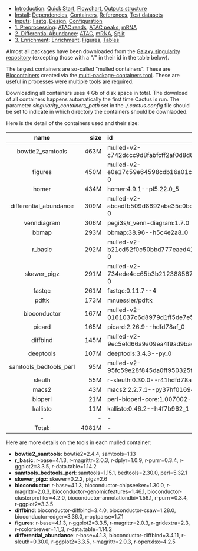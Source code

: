 

* [Introduction](/README.md): [Quick Start](/docs/1_Intro/Quick_start.md), [Flowchart](/docs/1_Intro/Flowchart.md), [Outputs structure](/docs/1_Intro/Outputs_structure.md)
* [Install](/docs/2_Install/2_Install.md): [Dependencies](/docs/2_Install/Dependencies.md), [Containers](/docs/2_Install/Containers.md), [References](/docs/2_Install/References.md), [Test datasets](/docs/2_Install/Test_datasets.md)
* [Inputs](/docs/3_Inputs/3_Inputs.md): [Fastq](/docs/3_Inputs/Fastq.md), [Design](/docs/3_Inputs/Design.md), [Configuration](/docs/3_Inputs/Configuration.md)
* [1. Preprocessing](/docs/4_Prepro/4_Prepro.md): [ATAC reads](/docs/4_Prepro/ATAC_reads.md), [ATAC peaks](/docs/4_Prepro/ATAC_peaks.md), [mRNA](/docs/4_Prepro/mRNA.md)
* [2. Differential Abundance](/docs/5_DA/5_DA.md): [ATAC](/docs/5_DA/DA_ATAC.md), [mRNA](/docs/5_DA/DA_mRNA.md), [Split](/docs/5_DA/Split.md)
* [3. Enrichment](/docs/6_Enrich/6_Enrich.md): [Enrichment](/docs/6_Enrich/Enrichment.md), [Figures](/docs/6_Enrich/Figures.md), [Tables](/docs/6_Enrich/Tables.md)

[](END_OF_MENU)

Almost all packages have been downloaded from the [Galaxy singularity repository](https://depot.galaxyproject.org/singularity/) (excepting those with a "/" in their id in the table below). 

The largest containers are so-called "mulled containers". These are [Biocontainers](https://biocontainers-edu.readthedocs.io/en/latest/introduction.html) created via the [multi-package-containers tool](https://github.com/BioContainers/multi-package-containers). These are useful in processes were multiple tools are required. 

Downloading all containers uses 4 Gb of disk space in total. The download of all containers happens automatically the first time Cactus is run. The parameter *singularity_containers_path* set in the *./.cactus.config* file should be set to indicate in which directory the containers should be downlaoded.

Here is the detail of the containers used and their size:


|          name          |  size|id                                                                                            |
|:----------------------:|-----:|:---------------------------------------------------------------------------------------------|
|    bowtie2_samtools    |  463M|mulled-v2-c742dccc9d8fabfcff2af0d8d6799dbc711366cf:b6524911af823c7c52518f6c886b86916d062940-0 |
|        figures         |  450M|mulled-v2-e0e17c59e64598cdb16a01c347c673dd021f778a:0dd10d4b12b50eec83ccd1f7b7740a08f2703bdf-0 |
|         homer          |  434M|homer:4.9.1--pl5.22.0_5                                                                       |
| differential_abundance |  309M|mulled-v2-abcadfb509d8692abe35c0bd02689ab7756d85f8:1b35d287a7c9c53a258be40306bdca167e2e078a-0 |
|      venndiagram       |  306M|pegi3s/r_venn-diagram:1.7.0                                                                   |
|         bbmap          |  293M|bbmap:38.96--h5c4e2a8_0                                                                       |
|        r_basic         |  292M|mulled-v2-b21cd52f0c50bbd777eaed41c0b8228b84cff4bd:b09be1d801d248a5a61257583e629f17052d8181-0 |
|      skewer_pigz       |  291M|mulled-v2-734ede4cc65b3b212388567aac99f6182e023a8f:26fbad413ebdf8aee65d8aa554d52a4f69548508-0 |
|         fastqc         |  261M|fastqc:0.11.7--4                                                                              |
|         pdftk          |  173M|mnuessler/pdftk                                                                               |
|      bioconductor      |  167M|mulled-v2-0161037c6d8979d1ff5de7e591f5adfb3ffe38b8:e1ff5a8d5dbc70e1e5e403fb8caf20aa575b132b-0 |
|         picard         |  165M|picard:2.26.9--hdfd78af_0                                                                     |
|        diffbind        |  145M|mulled-v2-9ec5efd66a9a09ea4f9ad9bad5485675f031aeb4:cf736786cecad89eca5fea6d119a837e4bad7c08-0 |
|       deeptools        |  107M|deeptools:3.4.3--py_0                                                                         |
| samtools_bedtools_perl |   95M|mulled-v2-95fc59e28f845da0ff950325f8138eff9cedff14:0bc453d1b98bff9aef79c31f643f6b9f93bc7fbd-0 |
|         sleuth         |   55M|r-sleuth:0.30.0--r41hdfd78af_5                                                                |
|         macs2          |   43M|macs2:2.2.7.1--py37hf01694f_1                                                                 |
|        bioperl         |   21M|perl-bioperl-core:1.007002--pl5321hdfd78af_4                                                  |
|        kallisto        |   11M|kallisto:0.46.2--h4f7b962_1                                                                   |
|           -            |     -|-                                                                                             |
|         Total:         | 4081M|-                                                                                             |



Here are more details on the tools in each mulled container:
  - **bowtie2_samtools**: bowtie2=2.4.4, samtools=1.13    
  - **r_basic**: r-base=4.1.3, r-magrittr=2.0.3, r-dplyr=1.0.9, r-purrr=0.3.4, r-ggplot2=3.3.5, r-data.table=1.14.2
  - **samtools_bedtools_perl**: samtools=1.15.1, bedtools=2.30.0, perl=5.32.1
  - **skewer_pigz**: skewer=0.2.2, pigz=2.6
  - **bioconductor**: r-base=4.1.3, bioconductor-chipseeker=1.30.0, r-magrittr=2.0.3, bioconductor-genomicfeatures=1.46.1, bioconductor-clusterprofiler=4.2.0, bioconductor-annotationdbi=1.56.1, r-purrr=0.3.4, r-ggplot2=3.3.5
  - **diffbind**: bioconductor-diffbind=3.4.0, bioconductor-csaw=1.28.0, bioconductor-edger=3.36.0, r-optparse=1.7.1
  - **figures**: r-base=4.1.3, r-ggplot2=3.3.5, r-magrittr=2.0.3, r-gridextra=2.3, r-rcolorbrewer=1.1_3, r-data.table=1.14.2
  - **differential_abundance**: r-base=4.1.3, bioconductor-diffbind=3.4.11, r-sleuth=0.30.0, r-ggplot2=3.3.5, r-magrittr=2.0.3, r-openxlsx=4.2.5


<!--

workspace=/home/jersal/workspace
software=$workspace/cactus/software/
containers_dir=$workspace/singularity_containers/
containers_file=$software/conf/containers.config
containers_info_dir=$software/docs/util/containers
containers_info=$containers_info_dir/containers_info.tsv
galaxy_info=$containers_info_dir/containers_info_galaxy.tsv
not_galaxy_info=$containers_info_dir/containers_info_not_galaxy.tsv
containers_info_size=$containers_info_dir/containers_info_size.tsv
containers_info_size_1=$containers_info_dir/containers_info_size_1.tsv

grep params $containers_file | grep -v "//" | awk  -v path="$containers_dir" '{
  name=$1
  gsub("\"", "", $2)
  full_id=id=$2
  gsub("params.", "", name)
  gsub("\\$\\{depot_galaxy\\}\\/", "", id)
  gsub("\\$\\{depot_galaxy\\}\\/", "depot.galaxyproject.org-singularity--", full_id)
  gsub(":", "-", full_id)

  path_full_id= path full_id ".img"
  gsub("params.", "", name)
  print name, id, path_full_id
}' FS=' = ' > $containers_info
grep galaxy $containers_info > $galaxy_info
grep -v galaxy $containers_info > $not_galaxy_info

ls -sh $(grep galaxy $galaxy_info | cut -f3 -d" ") | sed 's/^[[:space:]]*//' | cut -f1 -d" " | paste -d' ' $galaxy_info - | awk '{print $1, $4, $2}' OFS=" " | sort -nrk2 | column -t > $containers_info_size
cat $not_galaxy_info
ls -sh $containers_dir | grep "pegi3s\\|mnuessler" 
echo "venndiagram 306M pegi3s/r_venn-diagram:1.7.0" >> $containers_info_size
echo "pdftk 173M mnuessler/pdftk" >> $containers_info_size
sort -nrk2 $containers_info_size | column -t  > $containers_info_size_1


R
library(data.table)
library(magrittr)
dt = fread('/home/jersal/workspace/cactus/software/docs/util/containers/containers_info_size_1.tsv', sep = ' ', col.names = c('name', 'size', 'id'))
total = gsub('M', '', dt$size) %>% as.integer %>% sum %>% paste0('M')
dt = rbind(dt, data.table(name = '-', size = '-', id = '-'))
dt = rbind(dt, data.table(name = 'Total:', size = total, id = '-'))
knitr::kable(dt, 'pipe', align = c('c', 'r', 'l'))


-->
